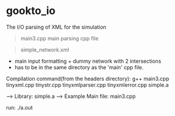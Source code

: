 # gookto_io
The I/O parsing of XML for the simulation

> main3.cpp 
main parsing cpp file

> simple_network.xml
- main input formatting + dummy network with 2 intersections
- has to be in the same directory as the 'main' cpp file.

Compilation command(from the headers directory):
g++ main3.cpp tinyxml.cpp tinystr.cpp tinyxmlparser.cpp tinyxmlerror.cpp simple.a

--> Library: simple.a
--> Example Main file: main3.cpp

run:
./a.out

